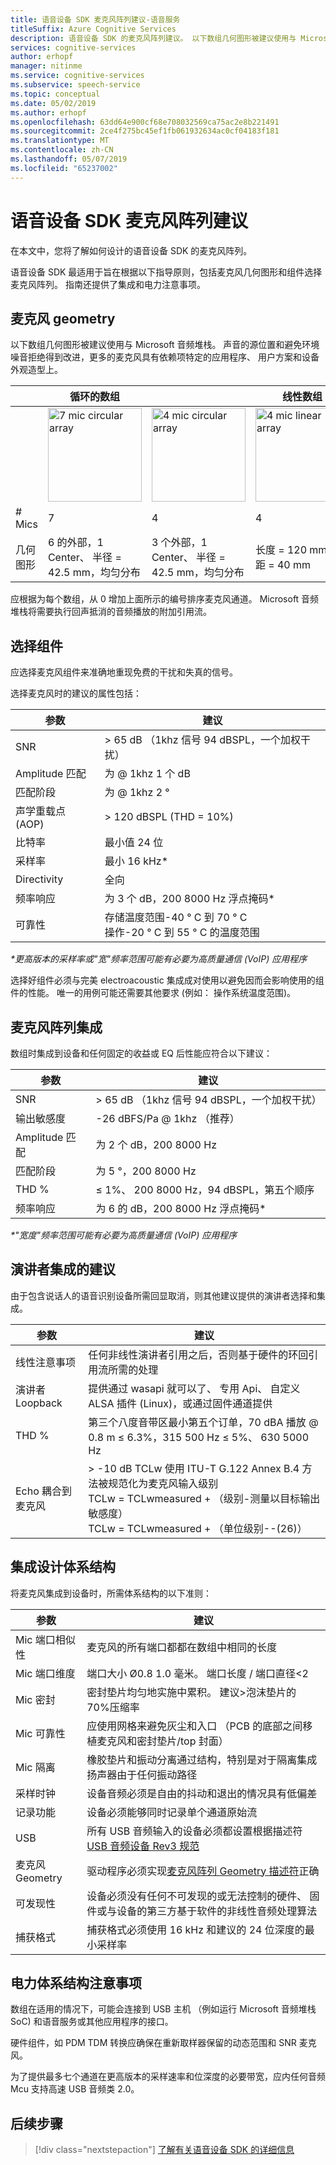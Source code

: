 ```yaml
---
title: 语音设备 SDK 麦克风阵列建议-语音服务
titleSuffix: Azure Cognitive Services
description: 语音设备 SDK 的麦克风阵列建议。 以下数组几何图形被建议使用与 Microsoft 音频堆栈。 声音的源位置和避免环境噪音拒绝得到改进，更多的麦克风具有依赖项特定的应用程序、 用户方案和设备外观造型上。
services: cognitive-services
author: erhopf
manager: nitinme
ms.service: cognitive-services
ms.subservice: speech-service
ms.topic: conceptual
ms.date: 05/02/2019
ms.author: erhopf
ms.openlocfilehash: 63dd64e900cf68e708032569ca75ac2e8b221491
ms.sourcegitcommit: 2ce4f275bc45ef1fb061932634ac0cf04183f181
ms.translationtype: MT
ms.contentlocale: zh-CN
ms.lasthandoff: 05/07/2019
ms.locfileid: "65237002"
---
```

# <a name="speech-devices-sdk-microphone-array-recommendations"></a>语音设备 SDK 麦克风阵列建议

在本文中，您将了解如何设计的语音设备 SDK 的麦克风阵列。

语音设备 SDK 最适用于旨在根据以下指导原则，包括麦克风几何图形和组件选择麦克风阵列。 指南还提供了集成和电力注意事项。

## <a name="microphone-geometry"></a>麦克风 geometry

以下数组几何图形被建议使用与 Microsoft 音频堆栈。 声音的源位置和避免环境噪音拒绝得到改进，更多的麦克风具有依赖项特定的应用程序、 用户方案和设备外观造型上。

|          | 循环的数组    |       |  线性数组              |                |
|----------|-------------------|-------------------|----------------|----------------|
|          |<img src="media/speech-devices-sdk/7-mic-c.png" alt="7 mic circular array" width="150"/>|<img src="media/speech-devices-sdk/4-mic-c.png" alt="4 mic circular array" width="150"/>|<img src="media/speech-devices-sdk/4-mic-l.png" alt="4 mic linear array" width="150"/>|<img src="media/speech-devices-sdk/2-mic-l.png" alt="2 mic linear array" width="150"/>|
| \# Mics  | 7                 | 4                 | 4              | 2              |
| 几何图形 | 6 的外部，1 Center、 半径 = 42.5 mm，均匀分布| 3 个外部，1 Center、 半径 = 42.5 mm，均匀分布 | 长度 = 120 mm 间距 = 40 mm | 间距 = 40 mm |

应根据为每个数组，从 0 增加上面所示的编号排序麦克风通道。  Microsoft 音频堆栈将需要执行回声抵消的音频播放的附加引用流。

## <a name="component-selection"></a>选择组件

应选择麦克风组件来准确地重现免费的干扰和失真的信号。

选择麦克风时的建议的属性包括：

| 参数                         | 建议                       |
|-----------------------------------|-----------------------------------|
| SNR                               | \> 65 dB （1khz 信号 94 dBSPL，一个加权干扰）   |
| Amplitude 匹配                | 为 @ 1khz 1 个 dB                     |
| 匹配阶段                    | 为 @ 1khz 2 °                       |
| 声学重载点 (AOP)     | \> 120 dBSPL (THD = 10%)          |
| 比特率                          | 最小值 24 位                    |
| 采样率                     | 最小 16 kHz\*                   |
| Directivity                       | 全向                   |
| 频率响应                | 为 3 个 dB，200 8000 Hz 浮点掩码\*|
| 可靠性                       | 存储温度范围-40 ° C 到 70 ° C<br />操作-20 ° C 到 55 ° C 的温度范围  |

*\*更高版本的采样率或"宽"频率范围可能有必要为高质量通信 (VoIP) 应用程序*

选择好组件必须与完美 electroacoustic 集成成对使用以避免因而会影响使用的组件的性能。 唯一的用例可能还需要其他要求 (例如： 操作系统温度范围)。

## <a name="microphone-array-integration"></a>麦克风阵列集成

数组时集成到设备和任何固定的收益或 EQ 后性能应符合以下建议：

|  参数        |    建议 |
|--------------------|----------------------------------------------------|
|  SNR                 | \> 65 dB （1khz 信号 94 dBSPL，一个加权干扰） |
|  输出敏感度  | -26 dBFS/Pa @ 1khz （推荐） |
|  Amplitude 匹配  | 为 2 个 dB，200 8000 Hz |
|  匹配阶段      | 为 5 °，200 8000 Hz |
| THD %                 | ≤ 1%、 200 8000 Hz，94 dBSPL，第五个顺序 |
|  频率响应  | 为 6 的 dB，200 8000 Hz 浮点掩码\* |

*\*"宽度"频率范围可能有必要为高质量通信 (VoIP) 应用程序*

## <a name="speaker-integration-recommendations"></a>演讲者集成的建议

由于包含说话人的语音识别设备所需回显取消，则其他建议提供的演讲者选择和集成。

| 参数                         | 建议                       |
|-----------------------------------|-----------------------------------|
| 线性注意事项          | 任何非线性演讲者引用之后，否则基于硬件的环回引用流所需的处理  |
| 演讲者 Loopback                  | 提供通过 wasapi 就可以了、 专用 Api、 自定义 ALSA 插件 (Linux)，或通过固件通道提供      |
| THD %                              | 第三个八度音带区最小第五个订单，70 dBA 播放 @ 0.8 m ≤ 6.3%，315 500 Hz ≤ 5%、 630 5000 Hz                 |
| Echo 耦合到麦克风      | \> -10 dB TCLw 使用 ITU-T G.122 Annex B.4 方法被规范化为麦克风输入级别<br />TCLw = TCLwmeasured \+ （级别-测量以目标输出敏感度）<br />TCLw = TCLwmeasured \+ （单位级别--(26)） |

## <a name="integration-design-architecture"></a>集成设计体系结构

将麦克风集成到设备时，所需体系结构的以下准则：

| 参数                         | 建议                    |
|-----------------------------------|-----------------------------------|
| Mic 端口相似性               | 麦克风的所有端口都都在数组中相同的长度    |
| Mic 端口维度               | 端口大小 Ø0.8 1.0 毫米。 端口长度 / 端口直径\<2              |
| Mic 密封                       | 密封垫片均匀地实施中累积。 建议\>泡沫垫片的 70%压缩率     |
| Mic 可靠性                   | 应使用网格来避免灰尘和入口 （PCB 的底部之间移植麦克风和密封垫片/top 封面）  |
| Mic 隔离                     | 橡胶垫片和振动分离通过结构，特别是对于隔离集成扬声器由于任何振动路径      |
| 采样时钟                    | 设备音频必须是自由的抖动和退出的情况具有低偏差    |
| 记录功能                 | 设备必须能够同时记录单个通道原始流 |
| USB                               | 所有 USB 音频输入的设备必须都设置根据描述符[USB 音频设备 Rev3 规范](https://www.usb.org/document-library/usb-audio-devices-rev-30-and-adopters-agreement) |
| 麦克风 Geometry               | 驱动程序必须实现[麦克风阵列 Geometry 描述符](https://docs.microsoft.com/windows-hardware/drivers/audio/ksproperty-audio-mic-array-geometry)正确  |
| 可发现性                   | 设备必须没有任何不可发现的或无法控制的硬件、 固件或与设备的第三方基于软件的非线性音频处理算法|
| 捕获格式                    | 捕获格式必须使用 16 kHz 和建议的 24 位深度的最小采样率      |

## <a name="electrical-architecture-considerations"></a>电力体系结构注意事项

数组在适用的情况下，可能会连接到 USB 主机 （例如运行 Microsoft 音频堆栈 SoC) 和语音服务或其他应用程序的接口。

硬件组件，如 PDM TDM 转换应确保在重新取样器保留的动态范围和 SNR 麦克风。

为了提供最多七个通道在更高版本的采样速率和位深度的必要带宽，应内任何音频 Mcu 支持高速 USB 音频类 2.0。

## <a name="next-steps"></a>后续步骤

> [!div class="nextstepaction"]
> [了解有关语音设备 SDK 的详细信息](speech-devices-sdk.md)
